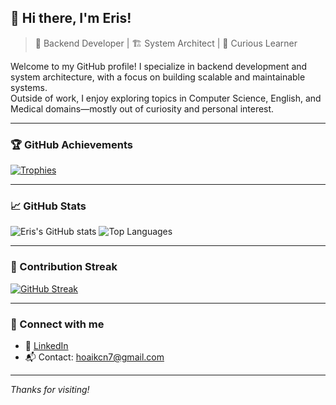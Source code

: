 ## 👋 Hi there, I'm Eris!

> 🔧 Backend Developer | 🏗️ System Architect | 🌱 Curious Learner

Welcome to my GitHub profile! I specialize in backend development and system architecture, with a focus on building scalable and maintainable systems.  
Outside of work, I enjoy exploring topics in Computer Science, English, and Medical domains—mostly out of curiosity and personal interest.

---

### 🏆 GitHub Achievements

[![Trophies](https://github-profile-trophy.vercel.app/?username=eriskcn&theme=onedark&row=2&column=4&margin-w=10&margin-h=10)](https://github.com/ryo-ma/github-profile-trophy)

---

### 📈 GitHub Stats

![Eris's GitHub stats](https://github-readme-stats.vercel.app/api?username=eriskcn&exclude_repo=esp32hehe&show_icons=true&theme=github_dark&hide_title=true)
![Top Languages](https://github-readme-stats.vercel.app/api/top-langs/?username=eriskcn&exclude_repo=esp32hehe&layout=compact&theme=github_dark)

---

### 🔄 Contribution Streak

[![GitHub Streak](https://streak-stats.demolab.com?user=eriskcn&theme=github-dark&hide_border=false)](https://git.io/streak-stats)

---

### 🔗 Connect with me

- 💼 [LinkedIn](https://www.linkedin.com/in/hoai-dinh-thanh/)
- 📬 Contact: hoaikcn7@gmail.com 

---

_Thanks for visiting!_
